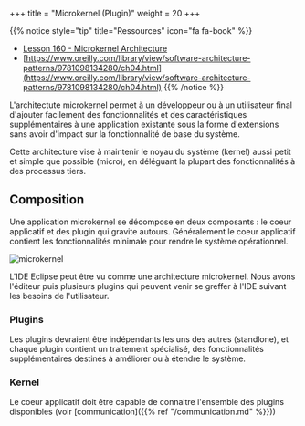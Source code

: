 +++
title = "Microkernel (Plugin)"
weight = 20
+++

{{% notice style="tip" title="Ressources" icon="fa fa-book" %}}
- [Lesson 160 - Microkernel Architecture](https://www.youtube.com/watch?v=rDDsP1hqKa4)
- [https://www.oreilly.com/library/view/software-architecture-patterns/9781098134280/ch04.html](https://www.oreilly.com/library/view/software-architecture-patterns/9781098134280/ch04.html)
{{% /notice %}}

L'architectute microkernel permet à un développeur ou à un utilisateur final d'ajouter facilement des fonctionnalités et des caractéristiques supplémentaires à une application existante sous la forme d'extensions sans avoir d'impact sur la fonctionnalité de base du système.

Cette architecture vise à maintenir le noyau du système (kernel) aussi petit et simple que possible (micro), en déléguant la plupart des fonctionnalités à des processus tiers.

## Composition
Une application microkernel se décompose en deux composants : le coeur applicatif et des plugin qui gravite autours. Généralement le coeur applicatif contient les fonctionnalités minimale pour rendre le système opérationnel. 

![microkernel](https://www.oreilly.com/api/v2/epubs/9781098134280/files/assets/sap2_0401.png?width=30pc)

L'IDE Eclipse peut être vu comme une architecture microkernel. Nous avons l'éditeur puis plusieurs plugins qui peuvent venir se greffer à l'IDE suivant les besoins de l'utilisateur.

### Plugins
Les plugins devraient être indépendants les uns des autres (standlone), et chaque plugin contient un traitement spécialisé, des fonctionnalités supplémentaires destinés à améliorer ou à étendre le système.


### Kernel
Le coeur applicatif doit être capable de connaitre l'ensemble des plugins disponibles (voir [communication]({{% ref "/communication.md" %}}))

